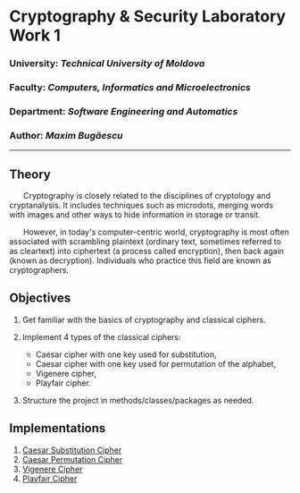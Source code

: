 # Cryptography & Security Laboratory Work 1 

### University: _Technical University of Moldova_
### Faculty: _Computers, Informatics and Microelectronics_
### Department: _Software Engineering and Automatics_
### Author: _Maxim Bugăescu_

----

## Theory
&ensp;&ensp;&ensp; Cryptography is closely related to the disciplines of cryptology and cryptanalysis. It includes techniques such as microdots, merging words with images and other ways to hide information in storage or transit. 

&ensp;&ensp;&ensp; However, in today's computer-centric world, cryptography is most often associated with scrambling plaintext (ordinary text, sometimes referred to as cleartext) into ciphertext (a process called encryption), then back again (known as decryption). Individuals who practice this field are known as cryptographers.

## Objectives 
1. Get familiar with the basics of cryptography and classical ciphers.

2. Implement 4 types of the classical ciphers:
    - Caesar cipher with one key used for substitution,
    - Caesar cipher with one key used for permutation of the alphabet,
    - Vigenere cipher,
    - Playfair cipher.

3. Structure the project in methods/classes/packages as needed.

## Implementations

1. [Caesar Substitution Cipher](https://github.com/CodeWay07/CS_Laboratories/blob/main/Lab_1/Caesar%20Substitution/Caesar_Substitution.md)
2. [Caesar Permutation Cipher](https://github.com/CodeWay07/CS_Laboratories/blob/main/Lab_1/Caesar%20Permutation/Caesar_Permutation.md)
3. [Vigenere Cipher](https://github.com/CodeWay07/CS_Laboratories/blob/main/Lab_1/Vigenere/Vigenere.md)
4. [Playfair Cipher](https://github.com/CodeWay07/CS_Laboratories/blob/main/Lab_1/Playfair/Playfair.md)